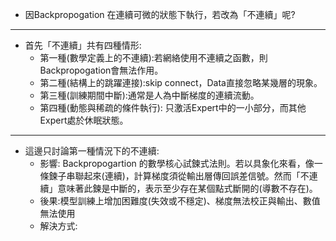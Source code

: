 * 因Backpropogation 在連續可微的狀態下執行，若改為「不連續」呢?
---
* 首先「不連續」共有四種情形:
  * 第一種(數學定義上的不連續):若網絡使用不連續之函數，則Backpropogation會無法作用。
  * 第二種(結構上的跳躍連接):skip connect，Data直接忽略某幾層的現象。
  * 第三種(訓練期間中斷):通常是人為中斷梯度的連續流動。
  * 第四種(動態與稀疏的條件執行): 只激活Expert中的一小部分，而其他Expert處於休眠狀態。
---
* 這邊只討論第一種情況下的不連續:
  * 影響: Backpropogartion 的數學核心試鍊式法則。若以具象化來看，像一條鍊子串聯起來(連續)，計算梯度須從輸出層傳回誤差信號。然而「不連續」意味著此鍊是中斷的，表示至少存在某個點式斷開的(導數不存在)。
  * 後果:模型訓練上增加困難度(失效或不穩定)、梯度無法校正與輸出、數值無法使用
  * 解決方式:
